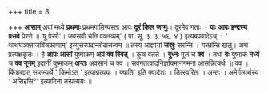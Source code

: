 +++
title = 8

+++
**आसाम्** अपां मध्ये **प्रथमाः** प्रथमगामिन्यस्ता आपः **दूरं** **किल** **जग्मुः**। दूरमेव गताः । **याः** **आपः** **इन्द्रस्य** **प्रसवे** प्रेरणे ॥ ‘षू प्रेरणे'। जवसवौ चेति वक्तव्यम्' ( पा. सू. ३. ३. ५६. ४ ) इत्यबपवादेऽच् ।  ‘ थाथघञ्क्ताजबित्रकाणाम्' इत्युत्तरपदान्तोदात्तत्वम् ॥ तस्य आज्ञायां **सस्रुः** सरन्ति । गच्छन्ति खलु। अथ प्रत्यक्षकृतः । हे **आपः** **आसां** युष्माकम् **अग्रं** **क्व** **स्वित्** । कुत्र वर्तते । **बुध्नः** मूलं च **क्व** । तथा **वः** युष्माकं **मध्यं** च **क्व** **नूनम्** इदानीं युष्माकम् **अन्तः** अवसानं च क्व । सर्वगतत्वादनिर्ज्ञायमानगमना आसन्नित्यर्थः ॥ क्व । किंशब्दात् सप्तम्यर्थे ' किमोऽत् ' इत्यत्प्रत्ययः । क्वाति' इति क्वादेशः । तित्स्वरितः । अन्तः । अमेर्गत्यर्थस्य  ‘ असिहसि°' इत्यादिना तन्प्रत्ययः ॥